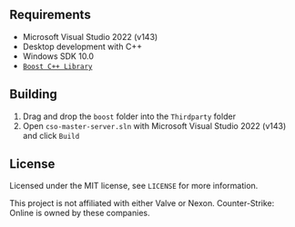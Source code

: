 ## Requirements

- Microsoft Visual Studio 2022 (v143)
- Desktop development with C++
- Windows SDK 10.0
- [`Boost C++ Library`](https://www.boost.org/)

## Building

1. Drag and drop the `boost` folder into the `Thirdparty` folder
2. Open `cso-master-server.sln` with Microsoft Visual Studio 2022 (v143) and click `Build`

## License

Licensed under the MIT license, see `LICENSE` for more information.

This project is not affiliated with either Valve or Nexon. Counter-Strike: Online is owned by these companies.